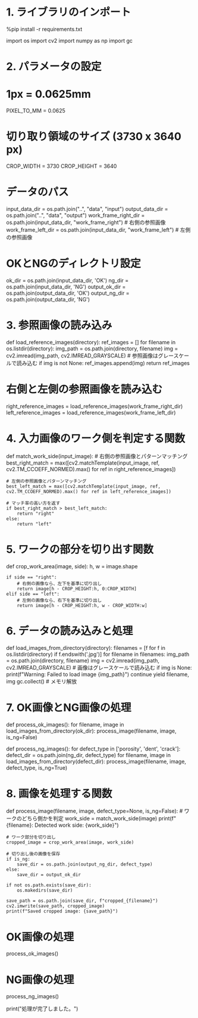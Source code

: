 # 1. ライブラリのインポート
%pip install -r requirements.txt

import os
import cv2
import numpy as np
import gc

# 2. パラメータの設定
# 1px = 0.0625mm
PIXEL_TO_MM = 0.0625
# 切り取り領域のサイズ (3730 x 3640 px)
CROP_WIDTH = 3730
CROP_HEIGHT = 3640
# データのパス
input_data_dir = os.path.join("..", "data", "input")
output_data_dir = os.path.join("..", "data", "output")
work_frame_right_dir = os.path.join(input_data_dir, "work_frame_right")  # 右側の参照画像
work_frame_left_dir = os.path.join(input_data_dir, "work_frame_left")  # 左側の参照画像

# OKとNGのディレクトリ設定
ok_dir = os.path.join(input_data_dir, 'OK')
ng_dir = os.path.join(input_data_dir, 'NG')
output_ok_dir = os.path.join(output_data_dir, 'OK')
output_ng_dir = os.path.join(output_data_dir, 'NG')

# 3. 参照画像の読み込み
def load_reference_images(directory):
    ref_images = []
    for filename in os.listdir(directory):
        img_path = os.path.join(directory, filename)
        img = cv2.imread(img_path, cv2.IMREAD_GRAYSCALE)  # 参照画像はグレースケールで読み込む
        if img is not None:
            ref_images.append(img)
    return ref_images

# 右側と左側の参照画像を読み込む
right_reference_images = load_reference_images(work_frame_right_dir)
left_reference_images = load_reference_images(work_frame_left_dir)

# 4. 入力画像のワーク側を判定する関数
def match_work_side(input_image):
    # 右側の参照画像とパターンマッチング
    best_right_match = max([cv2.matchTemplate(input_image, ref, cv2.TM_CCOEFF_NORMED).max() for ref in right_reference_images])
    
    # 左側の参照画像とパターンマッチング
    best_left_match = max([cv2.matchTemplate(input_image, ref, cv2.TM_CCOEFF_NORMED).max() for ref in left_reference_images])
    
    # マッチ率の高い方を返す
    if best_right_match > best_left_match:
        return "right"
    else:
        return "left"

# 5. ワークの部分を切り出す関数
def crop_work_area(image, side):
    h, w = image.shape
    
    if side == "right":
        # 右側の画像なら、左下を基準に切り出し
        return image[h - CROP_HEIGHT:h, 0:CROP_WIDTH]
    elif side == "left":
        # 左側の画像なら、右下を基準に切り出し
        return image[h - CROP_HEIGHT:h, w - CROP_WIDTH:w]

# 6. データの読み込みと処理
def load_images_from_directory(directory):
    filenames = [f for f in os.listdir(directory) if f.endswith('.jpg')]
    for filename in filenames:
        img_path = os.path.join(directory, filename)
        img = cv2.imread(img_path, cv2.IMREAD_GRAYSCALE)  # 画像はグレースケールで読み込む
        if img is None:
            print(f"Warning: Failed to load image {img_path}")
            continue
        yield filename, img
        gc.collect()  # メモリ解放

# 7. OK画像とNG画像の処理
def process_ok_images():
    for filename, image in load_images_from_directory(ok_dir):
        process_image(filename, image, is_ng=False)

def process_ng_images():
    for defect_type in ['porosity', 'dent', 'crack']:
        defect_dir = os.path.join(ng_dir, defect_type)
        for filename, image in load_images_from_directory(defect_dir):
            process_image(filename, image, defect_type, is_ng=True)

# 8. 画像を処理する関数
def process_image(filename, image, defect_type=None, is_ng=False):
    # ワークのどちら側かを判定
    work_side = match_work_side(image)
    print(f"{filename}: Detected work side: {work_side}")
    
    # ワーク部分を切り出し
    cropped_image = crop_work_area(image, work_side)
    
    # 切り出し後の画像を保存
    if is_ng:
        save_dir = os.path.join(output_ng_dir, defect_type)
    else:
        save_dir = output_ok_dir
    
    if not os.path.exists(save_dir):
        os.makedirs(save_dir)
    
    save_path = os.path.join(save_dir, f"cropped_{filename}")
    cv2.imwrite(save_path, cropped_image)
    print(f"Saved cropped image: {save_path}")

# OK画像の処理
process_ok_images()

# NG画像の処理
process_ng_images()

print("処理が完了しました。")
